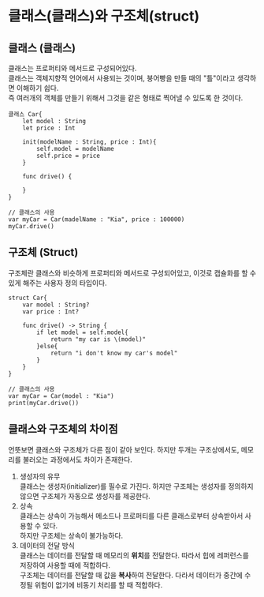 # 클래스(클래스)와 구조체(struct)

## 클래스 (클래스)
클래스는 프로퍼티와 메서드로 구성되어있다.<br>
클래스는 객체지향적 언어에서 사용되는 것이며, 붕어빵을 만들 때의 "틀"이라고 생각하면 이해하기 쉽다.<br>
즉 여러개의 객체를 만들기 위해서 그것을 같은 형태로 찍어낼 수 있도록 한 것이다.
```
클래스 Car{
    let model : String
    let price : Int

    init(modelName : String, price : Int){
        self.model = modelName
        self.price = price
    }

    func drive() {

    }
}

// 클래스의 사용
var myCar = Car(madelName : "Kia", price : 100000)
myCar.drive()
```

## 구조체 (Struct)
구조체란 클래스와 비슷하게 프로퍼티와 메서드로 구성되어있고, 이것로 캡슐화를 할 수 있게 해주는 사용자 정의 타입이다.<br>
```
struct Car{
    var model : String?
    var price : Int?

    func drive() -> String {
        if let model = self.model{
            return "my car is \(model)"
        }else{
            return "i don't know my car's model"
        }
    }
}

// 클래스의 사용
var myCar = Car(model : "Kia")
print(myCar.drive())

```

## 클래스와 구조체의 차이점
언뜻보면 클래스와 구조체가 다른 점이 같아 보인다. 하지만 두개는 구조상에서도, 메모리를 불러오는 과정에서도 차이가 존재한다.

1. 생성자의 유무<br>
클래스는 생성자(initializer)를 필수로 가진다. 하지만 구조체는 생성자를 정의하지 않으면 구조체가 자동으로 생성자를 제공한다.
2. 상속<br>
클래스는 상속이 가능해서 메소드나 프로퍼티를 다른 클래스로부터 상속받아서 사용할 수 있다.<br>
하지만 구조체는 상속이 불가능하다. 
3. 데이터의 전달 방식<br>
클래스는 데이터를 전달할 때 메모리의 <strong>위치</strong>를 전달한다. 따라서 힙에 레퍼런스를 저장하여 사용할 때에 적합하다.<br>
구조체는 데이터를 전달할 때 값을 <strong>복사</strong>하여 전달한다. 다라서 데이터가 중간에 수정될 위험이 없기에 비동기 처리를 할 때 적합하다.